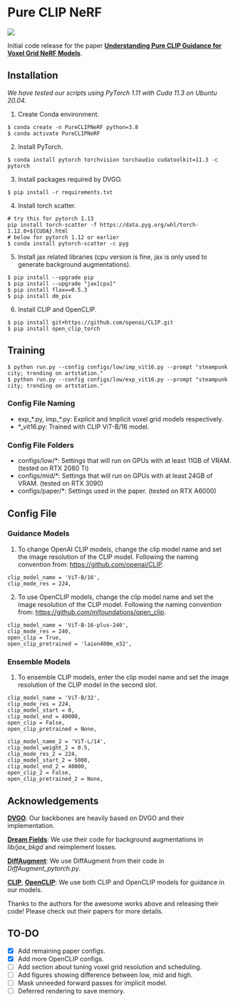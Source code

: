 # Pure CLIP NeRF

<img src="./figures/teaser/Fig-Teaser.png">

Initial code release for the paper [**Understanding Pure CLIP Guidance for Voxel Grid NeRF Models**](https://arxiv.org/abs/2209.15172).

## Installation

*We have tested our scripts using PyTorch 1.11 with Cuda 11.3 on Ubuntu 20.04.*

1. Create Conda environment.
```
$ conda create -n PureCLIPNeRF python=3.8
$ conda activate PureCLIPNeRF
```
2. Install PyTorch.
```
$ conda install pytorch torchvision torchaudio cudatoolkit=11.3 -c pytorch
```
3. Install packages required by DVGO.
```
$ pip install -r requirements.txt
```
4. Install torch scatter.
```
# try this for pytorch 1.13
pip install torch-scatter -f https://data.pyg.org/whl/torch-1.12.0+${CUDA}.html
# below for pytorch 1.12 or earlier
$ conda install pytorch-scatter -c pyg
```
5. Install jax related libraries (cpu version is fine, jax is only used to generate background augmentations).
```
$ pip install --upgrade pip
$ pip install --upgrade "jax[cpu]"
$ pip install flax==0.5.3
$ pip install dm_pix
```
6. Install CLIP and OpenCLIP.
```
$ pip install git+https://github.com/openai/CLIP.git
$ pip install open_clip_torch
```

## Training
```
$ python run.py --config configs/low/imp_vit16.py --prompt "steampunk city; trending on artstation."
$ python run.py --config configs/low/exp_vit16.py --prompt "steampunk city; trending on artstation."
```
### Config File Naming
* exp_\*.py, imp_\*.py: Explicit and Implicit voxel grid models respectively.
* \*_vit16.py: Trained with CLIP ViT-B/16 model.

### Config File Folders
* configs/low/\*: Settings that will run on GPUs with at least 11GB of VRAM. (tested on RTX 2080 Ti)
* configs/mid/\*: Settings that will run on GPUs with at least 24GB of VRAM. (tested on RTX 3090)
* configs/paper/\*: Settings used in the paper. (tested on RTX A6000)

## Config File
### Guidance Models
1. To change OpenAI CLIP models, change the clip model name and set the image resolution of the CLIP model. Following the naming convention from: https://github.com/openai/CLIP.
```
clip_model_name = 'ViT-B/16',
clip_mode_res = 224,
```
2. To use OpenCLIP models, change the clip model name and set the image resolution of the CLIP model. Following the naming convention from: https://github.com/mlfoundations/open_clip. 
```
clip_model_name = 'ViT-B-16-plus-240',
clip_mode_res = 240,
open_clip = True,
open_clip_pretrained = 'laion400m_e32',
```
### Ensemble Models
1. To ensemble CLIP models, enter the clip model name and set the image resolution of the CLIP model in the second slot.
```
clip_model_name = 'ViT-B/32',
clip_mode_res = 224,
clip_model_start = 0,
clip_model_end = 40000,
open_clip = False,
open_clip_pretrained = None,

clip_model_name_2 = 'ViT-L/14',
clip_model_weight_2 = 0.5,
clip_mode_res_2 = 224,
clip_model_start_2 = 5000,
clip_model_end_2 = 40000,
open_clip_2 = False,
open_clip_pretrained_2 = None,
```

## Acknowledgements
[**DVGO**](https://github.com/sunset1995/DirectVoxGO): Our backbones are heavily based on DVGO and their implementation.

[**Dream Fields**](https://github.com/google-research/google-research/tree/master/dreamfields): We use their code for background augmentations in *lib/jax_bkgd* and reimplement losses.

[**DiffAugment**](https://github.com/mit-han-lab/data-efficient-gans): We use DiffAugment from their code in *DiffAugment_pytorch.py*.

[**CLIP**](https://github.com/openai/CLIP), [**OpenCLIP**](https://github.com/mlfoundations/open_clip): We use both CLIP and OpenCLIP models for guidance in our models.

Thanks to the authors for the awesome works above and releasing their code! Please check out their papers for more details.

## TO-DO
- [X] Add remaining paper configs.
- [X] Add more OpenCLIP configs.
- [ ] Add section about tuning voxel grid resolution and scheduling.
- [ ] Add figures showing difference between low, mid and high.
- [ ] Mask unneeded forward passes for implicit model.
- [ ] Deferred rendering to save memory.
